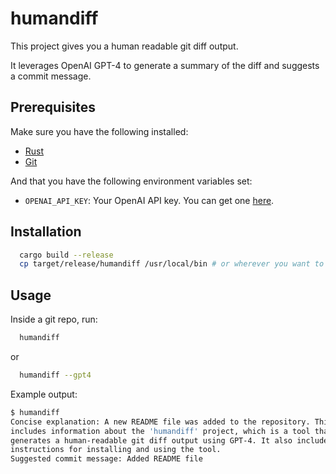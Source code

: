 # humandiff

This project gives you a human readable git diff output.

It leverages OpenAI GPT-4 to generate a summary of the diff
and suggests a commit message.

## Prerequisites

Make sure you have the following installed:

- [Rust](https://www.rust-lang.org/tools/install)
- [Git](https://git-scm.com/book/en/v2/Getting-Started-Installing-Git)

And that you have the following environment variables set:

- `OPENAI_API_KEY`: Your OpenAI API key. You can get one [here](https://beta.openai.com/).

## Installation

```bash
  cargo build --release
  cp target/release/humandiff /usr/local/bin # or wherever you want to put it
```

## Usage

Inside a git repo, run:

```bash
  humandiff
```

or

```bash
  humandiff --gpt4
```

Example output:

```bash
$ humandiff
Concise explanation: A new README file was added to the repository. This file
includes information about the 'humandiff' project, which is a tool that
generates a human-readable git diff output using GPT-4. It also includes
instructions for installing and using the tool.
Suggested commit message: Added README file
```
